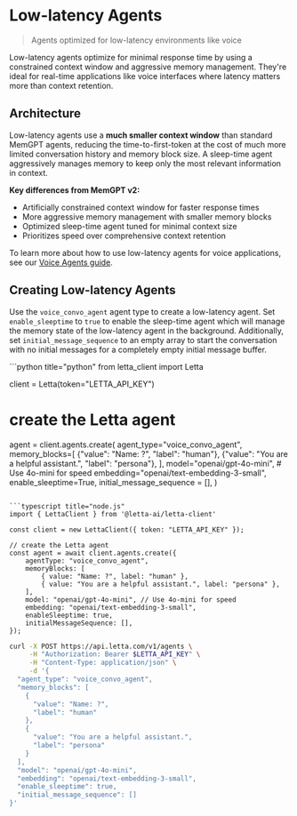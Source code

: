 # Low-latency Agents

> Agents optimized for low-latency environments like voice

Low-latency agents optimize for minimal response time by using a constrained context window and aggressive memory management. They're ideal for real-time applications like voice interfaces where latency matters more than context retention.

## Architecture

Low-latency agents use a **much smaller context window** than standard MemGPT agents, reducing the time-to-first-token at the cost of much more limited conversation history and memory block size. A sleep-time agent aggressively manages memory to keep only the most relevant information in context.

**Key differences from MemGPT v2:**

* Artificially constrained context window for faster response times
* More aggressive memory management with smaller memory blocks
* Optimized sleep-time agent tuned for minimal context size
* Prioritizes speed over comprehensive context retention

To learn more about how to use low-latency agents for voice applications, see our [Voice Agents guide](/guides/voice/overview).

## Creating Low-latency Agents

Use the `voice_convo_agent` agent type to create a low-latency agent.
Set `enable_sleeptime` to `true` to enable the sleep-time agent which will manage the memory state of the low-latency agent in the background.
Additionally, set `initial_message_sequence` to an empty array to start the conversation with no initial messages for a completely empty initial message buffer.

<CodeGroup>
  ```python title="python"
  from letta_client import Letta

  client = Letta(token="LETTA_API_KEY")

  # create the Letta agent
  agent = client.agents.create(
      agent_type="voice_convo_agent",
      memory_blocks=[
          {"value": "Name: ?", "label": "human"},
          {"value": "You are a helpful assistant.", "label": "persona"},
      ],
      model="openai/gpt-4o-mini", # Use 4o-mini for speed
      embedding="openai/text-embedding-3-small",
      enable_sleeptime=True,
      initial_message_sequence = [],
  )
  ```

  ```typescript title="node.js"
  import { LettaClient } from '@letta-ai/letta-client'

  const client = new LettaClient({ token: "LETTA_API_KEY" });

  // create the Letta agent
  const agent = await client.agents.create({
      agentType: "voice_convo_agent",
      memoryBlocks: [
          { value: "Name: ?", label: "human" },
          { value: "You are a helpful assistant.", label: "persona" },
      ],
      model: "openai/gpt-4o-mini", // Use 4o-mini for speed
      embedding: "openai/text-embedding-3-small",
      enableSleeptime: true,
      initialMessageSequence: [],
  });
  ```

  ```bash title="curl"
  curl -X POST https://api.letta.com/v1/agents \
       -H "Authorization: Bearer $LETTA_API_KEY" \
       -H "Content-Type: application/json" \
       -d '{
    "agent_type": "voice_convo_agent",
    "memory_blocks": [
      {
        "value": "Name: ?",
        "label": "human"
      },
      {
        "value": "You are a helpful assistant.",
        "label": "persona"
      }
    ],
    "model": "openai/gpt-4o-mini",
    "embedding": "openai/text-embedding-3-small",
    "enable_sleeptime": true,
    "initial_message_sequence": []
  }'
  ```
</CodeGroup>
